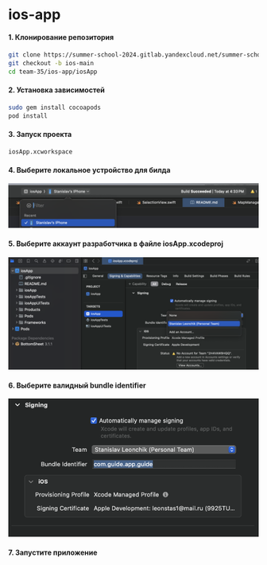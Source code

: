 #  ios-app


#### 1. Клонирование репозитория
```bash
git clone https://summer-school-2024.gitlab.yandexcloud.net/summer-school-group/team-35
git checkout -b ios-main
cd team-35/ios-app/iosApp
```

#### 2. Установка зависимостей
```bash
sudo gem install cocoapods
pod install
```

#### 3. Запуск проекта
```bash
iosApp.xcworkspace
```

#### 4. Выберите локальное устройство для билда

![Alt text](image.png)

#### 5. Выберите аккаунт разработчика в файле iosApp.xcodeproj

![Alt text](image-1.png)

#### 6. Выберите валидный bundle identifier

![Alt text](image-2.png)

#### 7. Запустите приложение